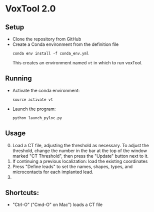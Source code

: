 # VoxTool 2.0


## Setup

- Clone the repository from GitHub
- Create a Conda environment from the definition file
  ```
  conda env install -f conda_env.yml
  ```
  This creates an environment named `vt` in which to run voxTool.

## Running

- Activate the conda environment:
  ```
  source activate vt
  ```
- Launch the program:
  ```
  python launch_pyloc.py
  ```

## Usage
0. Load a CT file, adjusting the threshold as necessary. To adjust the
   threshold, change the number in the bar at the top of the window
   marked "CT Threshold", then press the "Update" button next to it.
2. If continuing a previous localization: load the existing coordinates
4. Press "Define leads" to set the names, shapes, types, and microcontacts
   for each implanted lead.
8.



## Shortcuts:
- "Ctrl-O" ("Cmd-O" on Mac") loads a CT file